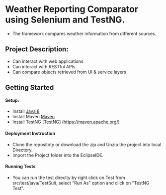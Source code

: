 # Weather Reporting Comparator using Selenium and TestNG.
* The framework compares weather information from different sources.

## Project Description:
* Can interact with web applications
* Can interact with RESTful APIs
* Can compare objects retrieved from UI & service layers

## Getting Started

#### Setup:
* Install [Java 8](http://www.oracle.com/technetwork/java/javase/overview/java8-2100321.html)
* Install Maven [Maven](https://maven.apache.org/)
* Install TestNG [TestNG] (https://maven.apache.org/)

#### Deployment Instruction
* Clone the repositoty or download the zip and Unzip the project into local Directory.
* Import the Project folder into the EclipseIDE.

#### Running Tests
* You can run the test direclty by right click on Test from src/test/java/TestSuit, select "Run As" option and click on "TestNG Test".


